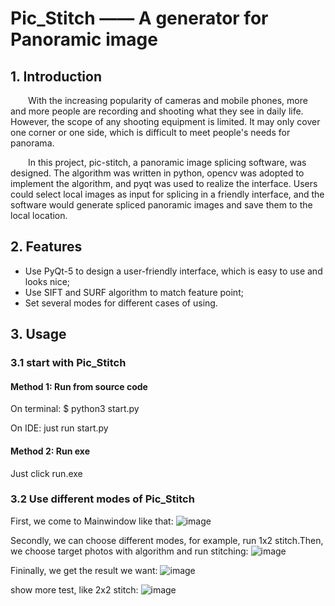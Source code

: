 # Pic_Stitch —— A generator for Panoramic image

## 1. Introduction

&emsp;&emsp;With the increasing popularity of cameras and mobile phones, more and more people are recording and shooting what they see in daily life. However, the scope of any shooting equipment is limited. It may only cover one corner or one side, which is difficult to meet people's needs for panorama. 

&emsp;&emsp;In this project, pic-stitch, a panoramic image splicing software, was designed. The algorithm was written in python, opencv was adopted to implement the algorithm, and pyqt was used to realize the interface. Users could select local images as input for splicing in a friendly interface, and the software would generate spliced panoramic images and save them to the local location.

## 2. Features

* Use PyQt-5 to design a user-friendly interface, which is easy to use and looks nice;
* Use SIFT and SURF algorithm to match feature point;
* Set several modes for different cases of using.

## 3. Usage

### 3.1 start with Pic_Stitch

#### Method 1: Run from source code

On terminal: $ python3 start.py

On IDE: just run start.py

#### Method 2: Run exe

Just click run.exe

### 3.2 Use different modes of Pic_Stitch

First, we come to Mainwindow like that:
![image](https://github.com/YZ-WANG/Pic_Stitch/raw/master/image/1.png)

Secondly, we can choose different modes, for example, run 1x2 stitch.Then, we choose target photos with algorithm and run stitching:
![image](https://github.com/YZ-WANG/Pic_Stitch/raw/master/image/2.png)

Fininally, we get the result we want:
![image](https://github.com/YZ-WANG/Pic_Stitch/raw/master/image/3.png)

show more test, like 2x2 stitch:
![image](https://github.com/YZ-WANG/Pic_Stitch/raw/master/image/4.png)
